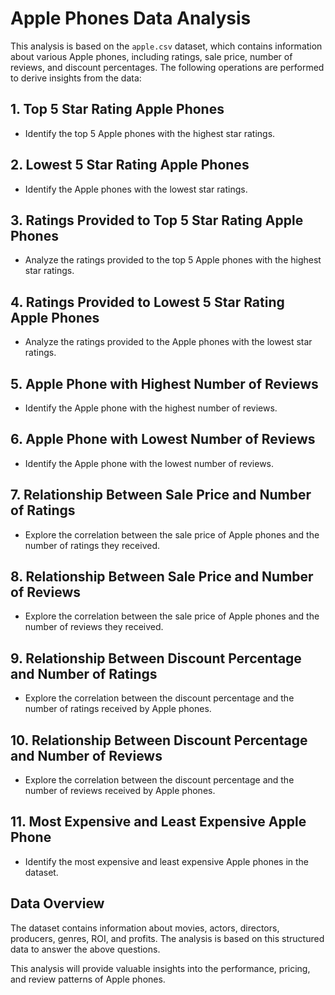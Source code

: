 # Apple Phones Data Analysis

This analysis is based on the `apple.csv` dataset, which contains information about various Apple phones, including ratings, sale price, number of reviews, and discount percentages. The following operations are performed to derive insights from the data:

## 1. Top 5 Star Rating Apple Phones
- Identify the top 5 Apple phones with the highest star ratings.

## 2. Lowest 5 Star Rating Apple Phones
- Identify the Apple phones with the lowest star ratings.

## 3. Ratings Provided to Top 5 Star Rating Apple Phones
- Analyze the ratings provided to the top 5 Apple phones with the highest star ratings.

## 4. Ratings Provided to Lowest 5 Star Rating Apple Phones
- Analyze the ratings provided to the Apple phones with the lowest star ratings.

## 5. Apple Phone with Highest Number of Reviews
- Identify the Apple phone with the highest number of reviews.

## 6. Apple Phone with Lowest Number of Reviews
- Identify the Apple phone with the lowest number of reviews.

## 7. Relationship Between Sale Price and Number of Ratings
- Explore the correlation between the sale price of Apple phones and the number of ratings they received.

## 8. Relationship Between Sale Price and Number of Reviews
- Explore the correlation between the sale price of Apple phones and the number of reviews they received.

## 9. Relationship Between Discount Percentage and Number of Ratings
- Explore the correlation between the discount percentage and the number of ratings received by Apple phones.

## 10. Relationship Between Discount Percentage and Number of Reviews
- Explore the correlation between the discount percentage and the number of reviews received by Apple phones.

## 11. Most Expensive and Least Expensive Apple Phone
- Identify the most expensive and least expensive Apple phones in the dataset.
## Data Overview

The dataset contains information about movies, actors, directors, producers, genres, ROI, and profits. The analysis is based on this structured data to answer the above questions.

This analysis will provide valuable insights into the performance, pricing, and review patterns of Apple phones.
